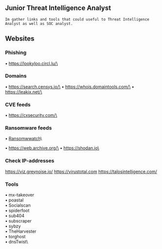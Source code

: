 ## Junior Threat Intelligence Analyst
``Im gather links and tools that could useful to Threat Intelligence Analyst as well as SOC analyst.``

## Websites

### Phishing
• https://lookyloo.circl.lu/\

### Domains
• https://search.censys.io/\
• https://whois.domaintools.com/\
• https://leakix.net/\

### CVE feeds
• https://cxsecurity.com/\

### Ransomware feeds

• [Ransomwwatch](https://ransomwatch.telemetry.ltd/#/)\

• https://web.archive.org/\
• https://shodan.io\

### Check IP-addresses
https://viz.greynoise.io/
https://virustotal.com
https://talosintelligence.com/

### Tools
• mx-takeover\
• poastal\
• Socialscan\
• spiderfoot\
• sub404\
• subscraper\
• sybzy\
• TheHarvester\
• torghost\
• dnsTwist\

<!--
**en0ds/en0ds** is a ✨ _special_ ✨ repository because its `README.md` (this file) appears on your GitHub profile.

Here are some ideas to get you started:

- 🔭 I’m currently working on ...
- 🌱 I’m currently learning ...
- 👯 I’m looking to collaborate on ...
- 🤔 I’m looking for help with ...
- 💬 Ask me about ...
- 📫 How to reach me: ...
- 😄 Pronouns: ...
- ⚡ Fun fact: ...
-->
